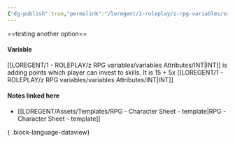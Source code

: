 ```yaml
---
{"dg-publish":true,"permalink":"/loregent/1-roleplay/z-rpg-variables/variables-points/amount-of-points/5-points/"}
---
```


==testing another option==
#### Variable

[[LOREGENT/1 - ROLEPLAY/z RPG variables/variables Attributes/INT\|INT]] is adding points which player can invest to skills. It is 15 + 5x [[LOREGENT/1 - ROLEPLAY/z RPG variables/variables Attributes/INT\|INT]]

#### Notes linked here

- [[LOREGENT/Assets/Templates/RPG - Character Sheet - template\|RPG - Character Sheet - template]]

{ .block-language-dataview}

